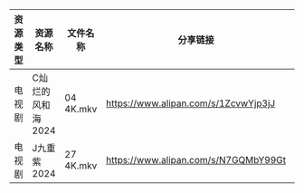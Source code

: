 | 资源类型 | 资源名称        | 文件名称      | 分享链接                                 | 更新时间                |
| ---- | ----------- | --------- | ------------------------------------ | ------------------- |
| 电视剧  | C灿烂的风和海2024 | 04 4K.mkv | https://www.alipan.com/s/1ZcvwYjp3jJ | 2024-12-20 00:05:22 |
| 电视剧  | J九重紫2024    | 27 4K.mkv | https://www.alipan.com/s/N7GQMbY99Gt | 2024-12-20 00:05:36 |

